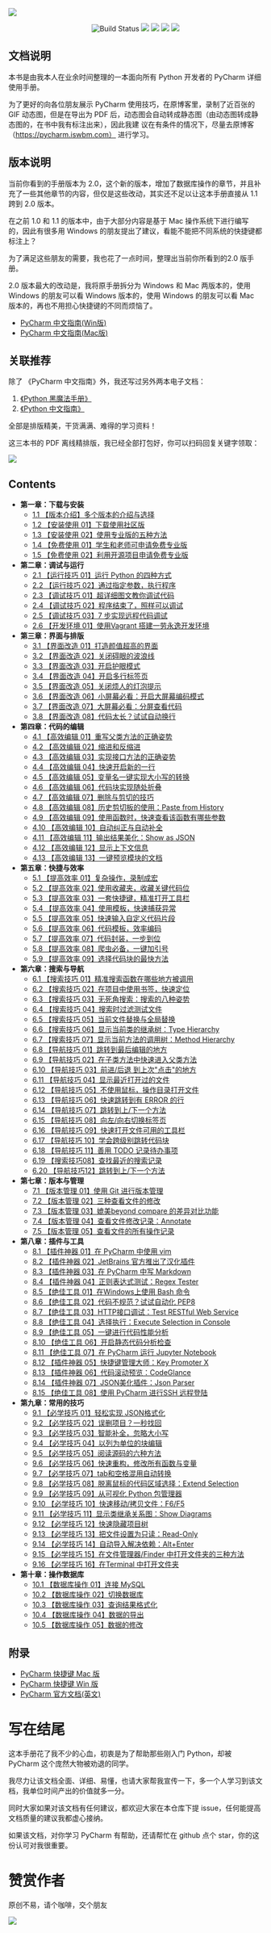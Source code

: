 ![](http://image.iswbm.com/20200814203238.png)

<p align="center">
    <img src='https://img.shields.io/badge/language-Python-blue.svg' alt="Build Status">
    <img src='https://img.shields.io/badge/framwork-Sphinx-green.svg'>
  	<a href='https://www.zhihu.com/people/wongbingming'><img src='https://img.shields.io/badge/dynamic/json?color=0084ff&logo=zhihu&label=%E7%8E%8B%E7%82%B3%E6%98%8E&query=%24.data.totalSubs&url=https%3A%2F%2Fapi.spencerwoo.com%2Fsubstats%2F%3Fsource%3Dzhihu%26queryKey%3Dwongbingming'></a>
    <a href='https://juejin.im/user/5b08d982f265da0db3502c55'><img src='https://img.shields.io/badge/掘金-2481-blue'></a>
    <a href='http://image.iswbm.com/20200607114246.png'><img src='http://img.shields.io/badge/%E5%85%AC%E4%BC%97%E5%8F%B7-50k+-brightgreen'></a>
</p>

## 文档说明

本书是由我本人在业余时间整理的一本面向所有 Python 开发者的 PyCharm 详细使用手册。

为了更好的向各位朋友展示 PyCharm 使用技巧，在原博客里，录制了近百张的 GIF 动态图，但是在导出为 PDF 后，动态图会自动转成静态图（由动态图转成静态图的，在书中我有标注出来），因此我建
议在有条件的情况下，尽量去原博客（https://pycharm.iswbm.com） 进行学习。

## 版本说明

当前你看到的手册版本为 2.0，这个新的版本，增加了数据库操作的章节，并且补充了一些其他章节的内容，但仅是这些改动，其实还不足以让这本手册直接从 1.1 跨到 2.0 版本。

在之前 1.0 和 1.1 的版本中，由于大部分内容是基于 Mac 操作系统下进行编写的，因此有很多用 Windows 的朋友提出了建议，看能不能把不同系统的快捷键都标注上？

为了满足这些朋友的需要，我也花了一点时间，整理出当前你所看到的2.0 版手册。

2.0 版本最大的改动是，我将原手册拆分为 Windows 和 Mac 两版本的，使用 Windows 的朋友可以看 Windows 版本的，使用 Windows 的朋友可以看 Mac 版本的，再也不用担心快捷键的不同而烦恼了。

-   [PyCharm 中文指南(Win版)](http://pycharm.iswbm.com/zh_CN/win/#)
-   [PyCharm 中文指南(Mac版)](http://pycharm.iswbm.com/zh_CN/mac/#)

## 关联推荐

除了 《PyCharm 中文指南》外，我还写过另外两本电子文档：

1. [《Python 黑魔法手册》](https://magic.iswbm.com)
2. [《Python 中文指南》](https://python.iswbm.com)

全部是排版精美，干货满满、难得的学习资料！

这三本书的 PDF 离线精排版，我已经全部打包好，你可以扫码回复关键字领取：

![](http://image.iswbm.com/20200909102757.png)

## Contents

- **第一章：下载与安装**
   * [1.1 【版本介绍】多个版本的介绍与选择](http://pycharm.iswbm.com/c01/c01_01.html)
   * [1.2 【安装使用 01】下载使用社区版](http://pycharm.iswbm.com/c01/c01_02.html)
   * [1.3 【安装使用 02】使用专业版的五种方法](http://pycharm.iswbm.com/c01/c01_03.html)
   * [1.4 【免费使用 01】学生和老师可申请免费专业版](http://pycharm.iswbm.com/c01/c01_04.html)
   * [1.5 【免费使用 02】利用开源项目申请免费专业版](http://pycharm.iswbm.com/c01/c01_05.html)
- **第二章：调试与运行**
   * [2.1 【运行技巧 01】运行 Python 的四种方式](http://pycharm.iswbm.com/c02/c02_01.html)
   * [2.2 【运行技巧 02】通过指定参数，执行程序](http://pycharm.iswbm.com/c02/c02_02.html)
   * [2.3 【调试技巧 01】超详细图文教你调试代码](http://pycharm.iswbm.com/c02/c02_03.html)
   * [2.4 【调试技巧 02】程序结束了，照样可以调试](http://pycharm.iswbm.com/c02/c02_04.html)
   * [2.5 【调试技巧 03】7 步实现远程代码调试](http://pycharm.iswbm.com/c02/c02_05.html)
   * [2.6 【开发环境 01】使用Vagrant 搭建一劳永逸开发环境](http://pycharm.iswbm.com/c02/c02_06.html)
- **第三章：界面与排版**
   * [3.1 【界面改造 01】打造颜值超高的界面](http://pycharm.iswbm.com/c03/c03_01.html)
   * [3.2 【界面改造 02】关闭碍眼的波浪线](http://pycharm.iswbm.com/c03/c03_02.html)
   * [3.3 【界面改造 03】开启护眼模式](http://pycharm.iswbm.com/c03/c03_03.html)
   * [3.4 【界面改造 04】开启多行标签页](http://pycharm.iswbm.com/c03/c03_04.html)
   * [3.5 【界面改造 05】关闭烦人的灯泡提示](http://pycharm.iswbm.com/c03/c03_05.html)
   * [3.6 【界面改造 06】小屏幕必看：开启大屏幕编码模式](http://pycharm.iswbm.com/c03/c03_06.html)
   * [3.7 【界面改造 07】大屏幕必看：分屏查看代码](http://pycharm.iswbm.com/c03/c03_07.html)
   * [3.8 【界面改造 08】代码太长？试试自动换行](http://pycharm.iswbm.com/c03/c03_08.html)
- **第四章：代码的编辑**
   * [4.1 【高效编辑 01】重写父类方法的正确姿势](http://pycharm.iswbm.com/c04/c04_01.html)
   * [4.2 【高效编辑 02】缩进和反缩进](http://pycharm.iswbm.com/c04/c04_02.html)
   * [4.3 【高效编辑 03】实现接口方法的正确姿势](http://pycharm.iswbm.com/c04/c04_03.html)
   * [4.4 【高效编辑 04】快速开启新的一行](http://pycharm.iswbm.com/c04/c04_04.html)
   * [4.5 【高效编辑 05】变量名一键实现大小写的转换](http://pycharm.iswbm.com/c04/c04_05.html)
   * [4.6 【高效编辑 06】代码块实现随处折叠](http://pycharm.iswbm.com/c04/c04_06.html)
   * [4.7 【高效编辑 07】删除与剪切的技巧](http://pycharm.iswbm.com/c04/c04_07.html)
   * [4.8 【高效编辑 08】历史剪切板的使用：Paste  from History](http://pycharm.iswbm.com/c04/c04_08.html)
   * [4.9 【高效编辑 09】使用函数时，快速查看该函数有哪些参数](http://pycharm.iswbm.com/c04/c04_09.html)
   * [4.10 【高效编辑 10】自动纠正与自动补全](http://pycharm.iswbm.com/c04/c04_10.html)
   * [4.11 【高效编辑 11】输出结果美化：Show as JSON](http://pycharm.iswbm.com/c04/c04_11.html)
   * [4.12 【高效编辑 12】显示上下文信息](http://pycharm.iswbm.com/c04/c04_12.html)
   * [4.13 【高效编辑 13】一键预览模块的文档](http://pycharm.iswbm.com/c04/c04_13.html)
- **第五章：快捷与效率**
   * [5.1 【提高效率 01】复杂操作，录制成宏](http://pycharm.iswbm.com/c05/c05_01.html)
   * [5.2 【提高效率 02】使用收藏夹，收藏关键代码位](http://pycharm.iswbm.com/c05/c05_02.html)
   * [5.3 【提高效率 03】一套快捷键，精准打开工具栏](http://pycharm.iswbm.com/c05/c05_03.html)
   * [5.4 【提高效率 04】使用模板，快速捕获异常](http://pycharm.iswbm.com/c05/c05_04.html)
   * [5.5 【提高效率 05】快速输入自定义代码片段](http://pycharm.iswbm.com/c05/c05_05.html)
   * [5.6 【提高效率 06】代码模板，效率编码](http://pycharm.iswbm.com/c05/c05_06.html)
   * [5.7 【提高效率 07】代码封装，一步到位](http://pycharm.iswbm.com/c05/c05_07.html)
   * [5.8 【提高效率 08】爬虫必备，一键加引号](http://pycharm.iswbm.com/c05/c05_08.html)
   * [5.9 【提高效率 09】选择代码块的最快方法](http://pycharm.iswbm.com/c05/c05_09.html)
- **第六章：搜索与导航**
   * [6.1 【搜索技巧 01】精准搜索函数在哪些地方被调用](http://pycharm.iswbm.com/c06/c06_01.html)
   * [6.2 【搜索技巧 02】在项目中使用书签，快速定位](http://pycharm.iswbm.com/c06/c06_02.html)
   * [6.3 【搜索技巧 03】无死角搜索：搜索的八种姿势](http://pycharm.iswbm.com/c06/c06_03.html)
   * [6.4 【搜索技巧 04】搜索时过滤测试文件](http://pycharm.iswbm.com/c06/c06_04.html)
   * [6.5 【搜索技巧 05】当前文件替换与全局替换](http://pycharm.iswbm.com/c06/c06_05.html)
   * [6.6 【搜索技巧 06】显示当前类的继承树：Type Hierarchy](http://pycharm.iswbm.com/c06/c06_06.html)
   * [6.7 【搜索技巧 07】显示当前方法的调用树：Method Hierarchy](http://pycharm.iswbm.com/c06/c06_07.html)
   * [6.8 【导航技巧 01】跳转到最后编辑的地方](http://pycharm.iswbm.com/c06/c06_08.html)
   * [6.9 【导航技巧 02】在子类方法中快速进入父类方法](http://pycharm.iswbm.com/c06/c06_09.html)
   * [6.10 【导航技巧 03】前进/后退 到上次"点击"的地方](http://pycharm.iswbm.com/c06/c06_10.html)
   * [6.11 【导航技巧 04】显示最近打开过的文件](http://pycharm.iswbm.com/c06/c06_11.html)
   * [6.12 【导航技巧 05】不使用鼠标，操作目录打开文件](http://pycharm.iswbm.com/c06/c06_12.html)
   * [6.13 【导航技巧 06】快速跳转到有 ERROR 的行](http://pycharm.iswbm.com/c06/c06_13.html)
   * [6.14 【导航技巧 07】跳转到上/下一个方法](http://pycharm.iswbm.com/c06/c06_14.html)
   * [6.15 【导航技巧 08】向左/向右切换标签页](http://pycharm.iswbm.com/c06/c06_15.html)
   * [6.16 【导航技巧 09】快速打开文件可用的工具栏](http://pycharm.iswbm.com/c06/c06_16.html)
   * [6.17 【导航技巧 10】学会跨级别跳转代码块](http://pycharm.iswbm.com/c06/c06_17.html)
   * [6.18 【导航技巧 11】善用 TODO 记录待办事项](http://pycharm.iswbm.com/c06/c06_18.html)
   * [6.19 【搜索技巧08】查找最近的搜索记录](http://pycharm.iswbm.com/c06/c06_19.html)
   * [6.20 【导航技巧12】跳转到上/下一个方法](http://pycharm.iswbm.com/c06/c06_20.html)
- **第七章：版本与管理**
   * [7.1 【版本管理 01】使用 Git 进行版本管理](http://pycharm.iswbm.com/c07/c07_01.html)
   * [7.2 【版本管理 02】三种查看文件的修改](http://pycharm.iswbm.com/c07/c07_02.html)
   * [7.3 【版本管理 03】媲美beyond compare 的差异对比功能](http://pycharm.iswbm.com/c07/c07_03.html)
   * [7.4 【版本管理 04】查看文件修改记录：Annotate](http://pycharm.iswbm.com/c07/c07_04.html)
   * [7.5 【版本管理 05】查看文件的所有操作记录](http://pycharm.iswbm.com/c07/c07_05.html)
- **第八章：插件与工具**
   * [8.1 【插件神器 01】在 PyCharm 中使用 vim](http://pycharm.iswbm.com/c08/c08_01.html)
   * [8.2 【插件神器 02】JetBrains 官方推出了汉化插件](http://pycharm.iswbm.com/c08/c08_02.html)
   * [8.3 【插件神器 03】在 PyCharm 中写 Markdown](http://pycharm.iswbm.com/c08/c08_03.html)
   * [8.4 【插件神器 04】正则表达式测试：Regex Tester](http://pycharm.iswbm.com/c08/c08_04.html)
   * [8.5 【绝佳工具 01】在Windows上使用 Bash 命令](http://pycharm.iswbm.com/c08/c08_05.html)
   * [8.6 【绝佳工具 02】代码不规范？试试自动化 PEP8](http://pycharm.iswbm.com/c08/c08_06.html)
   * [8.7 【绝佳工具 03】HTTP接口调试：Test RESTful Web Service](http://pycharm.iswbm.com/c08/c08_07.html)
   * [8.8 【绝佳工具 04】选择执行：Execute Selection in Console](http://pycharm.iswbm.com/c08/c08_08.html)
   * [8.9 【绝佳工具 05】一键进行代码性能分析](http://pycharm.iswbm.com/c08/c08_09.html)
   * [8.10 【绝佳工具 06】开启静态代码分析检查](http://pycharm.iswbm.com/c08/c08_10.html)
   * [8.11 【绝佳工具 07】在 PyCharm 运行 Jupyter Notebook](http://pycharm.iswbm.com/c08/c08_11.html)
   * [8.12 【插件神器 05】快捷键管理大师：Key Promoter X](http://pycharm.iswbm.com/c08/c08_12.html)
   * [8.13 【插件神器 06】代码滚动预览：CodeGlance](http://pycharm.iswbm.com/c08/c08_13.html)
   * [8.14 【插件神器 07】JSON美化插件：Json Parser](http://pycharm.iswbm.com/c08/c08_14.html)
   * [8.15 【绝佳工具 08】使用 PyCharm 进行SSH 远程登陆](http://pycharm.iswbm.com/c08/c08_15.html)
- **第九章：常用的技巧**
   * [9.1 【必学技巧 01】轻松实现 JSON格式化](http://pycharm.iswbm.com/c09/c09_01.html)
   * [9.2 【必学技巧 02】误删项目？一秒找回](http://pycharm.iswbm.com/c09/c09_02.html)
   * [9.3 【必学技巧 03】智能补全，忽略大小写](http://pycharm.iswbm.com/c09/c09_03.html)
   * [9.4 【必学技巧 04】以列为单位的块编辑](http://pycharm.iswbm.com/c09/c09_04.html)
   * [9.5 【必学技巧 05】阅读源码的六种方法](http://pycharm.iswbm.com/c09/c09_05.html)
   * [9.6 【必学技巧 06】快速重构，修改所有函数与变量](http://pycharm.iswbm.com/c09/c09_06.html)
   * [9.7 【必学技巧 07】tab和空格混用自动转换](http://pycharm.iswbm.com/c09/c09_07.html)
   * [9.8 【必学技巧 08】脱离鼠标的代码区域选择：Extend Selection](http://pycharm.iswbm.com/c09/c09_08.html)
   * [9.9 【必学技巧 09】从可视化 Python 包管理器](http://pycharm.iswbm.com/c09/c09_09.html)
   * [9.10 【必学技巧 10】快速移动/拷贝文件：F6/F5](http://pycharm.iswbm.com/c09/c09_10.html)
   * [9.11 【必学技巧 11】显示类继承关系图：Show Diagrams](http://pycharm.iswbm.com/c09/c09_11.html)
   * [9.12 【必学技巧 12】快速隐藏项目树](http://pycharm.iswbm.com/c09/c09_12.html)
   * [9.13 【必学技巧 13】把文件设置为只读：Read-Only](http://pycharm.iswbm.com/c09/c09_13.html)
   * [9.14 【必学技巧 14】自动导入解决依赖：Alt+Enter](http://pycharm.iswbm.com/c09/c09_14.html)
   * [9.15 【必学技巧 15】在文件管理器/Finder 中打开文件夹的三种方法](http://pycharm.iswbm.com/c09/c09_15.html)
   * [9.16 【必学技巧 16】在Terminal 中打开文件夹](http://pycharm.iswbm.com/c09/c09_16.html)
- **第十章：操作数据库**
   * [10.1 【数据库操作 01】连接 MySQL](http://pycharm.iswbm.com/c10/c10_01.html)
   * [10.2 【数据库操作 02】切换数据库](http://pycharm.iswbm.com/c10/c10_02.html)
   * [10.3 【数据库操作 03】查询结果格式化](http://pycharm.iswbm.com/c10/c10_03.html)
   * [10.4 【数据库操作 04】数据的导出](http://pycharm.iswbm.com/c10/c10_04.html)
   * [10.5 【数据库操作 05】数据的修改](http://pycharm.iswbm.com/c10/c10_05.html)


## 附录  

- [PyCharm 快捷键 Mac 版 ](https://resources.jetbrains.com/storage/products/pycharm/docs/PyCharm_ReferenceCard_mac.pdf)
- [PyCharm 快捷键 Win 版](https://resources.jetbrains.com/storage/products/pycharm/docs/PyCharm_ReferenceCard.pdf)
- [PyCharm 官方文档(英文)](https://www.jetbrains.com/help/pycharm/2020.2/quick-start-guide.html)

# 写在结尾

这本手册花了我不少的心血，初衷是为了帮助那些刚入门 Python，却被 PyCharm 这个庞然大物被劝退的同学。

我尽力让该文档全面、详细、易懂，也请大家帮我宣传一下，多一个人学习到该文档，我单位时间产出的价值就多一分。

同时大家如果对该文档有任何建议，都欢迎大家在本仓库下提 issue，任何能提高文档质量的建议我都虚心接纳。

如果该文档，对你学习 PyCharm 有帮助，还请帮忙在 github 点个 star，你的这份认可对我很重要。

# 赞赏作者

原创不易，请个咖啡，交个朋友

![](http://image.iswbm.com/20210327204333.png)
